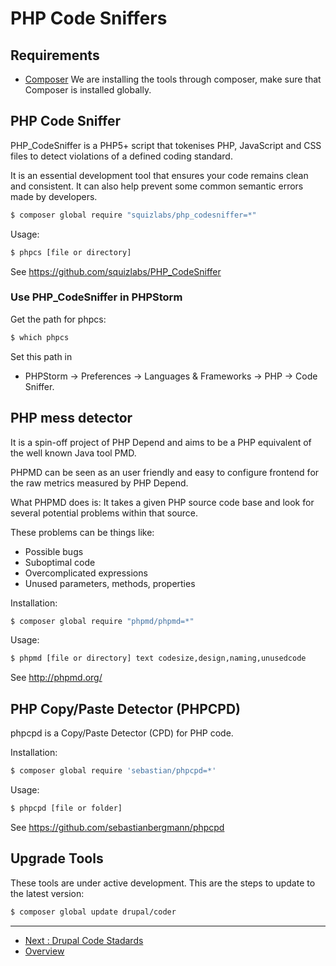 # PHP Code Sniffers

## Requirements
* [Composer](PHP-Composer.md)
  We are installing the tools through composer, make sure that Composer is 
  installed globally.



## PHP Code Sniffer
PHP_CodeSniffer is a PHP5+ script that tokenises PHP, JavaScript and CSS files 
to detect violations of a defined coding standard. 

It is an essential development tool that ensures your code remains clean and 
consistent. It can also help prevent some common semantic errors made by 
developers.

```bash
$ composer global require "squizlabs/php_codesniffer=*"
```

Usage:

```bash
$ phpcs [file or directory]
```

See https://github.com/squizlabs/PHP_CodeSniffer



### Use PHP_CodeSniffer in PHPStorm
Get the path for phpcs:

```bash
$ which phpcs
```

Set this path in 
* PHPStorm -> Preferences -> Languages & Frameworks -> PHP -> Code Sniffer.



## PHP mess detector
It is a spin-off project of PHP Depend and aims to be a PHP equivalent of the 
well known Java tool PMD. 

PHPMD can be seen as an user friendly and easy to configure frontend for the 
raw metrics measured by PHP Depend.

What PHPMD does is: It takes a given PHP source code base and look for several 
potential problems within that source. 

These problems can be things like:

* Possible bugs
* Suboptimal code
* Overcomplicated expressions
* Unused parameters, methods, properties

Installation:

```bash
$ composer global require "phpmd/phpmd=*"
```

Usage:

```bash
$ phpmd [file or directory] text codesize,design,naming,unusedcode
```
  
See http://phpmd.org/



## PHP Copy/Paste Detector (PHPCPD)
phpcpd is a Copy/Paste Detector (CPD) for PHP code.

Installation:

```bash
$ composer global require 'sebastian/phpcpd=*'
```

Usage:

```bash
$ phpcpd [file or folder]
```

See https://github.com/sebastianbergmann/phpcpd



## Upgrade Tools
These tools are under active development. This are the steps to update to the 
latest version:

```bash
$ composer global update drupal/coder
```




---
* [Next : Drupal Code Stadards](./Drupal-Code-Standards.md)
* [Overview](../README.md)

